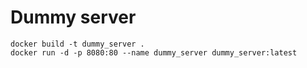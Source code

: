 # Dummy server

```
docker build -t dummy_server .
docker run -d -p 8080:80 --name dummy_server dummy_server:latest
```

